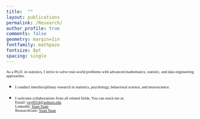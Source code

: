 ```yaml
---
title:  ""
layout: publications
permalink: /Research/
author_profile: true
comments: false
geometry: margin=1in
fontfamily: mathpazo
fontsize: 8pt
spacing: single
---
```


<span style="font-family:Times New Roman; font-size:0.75em;"> As a Ph.D. in statistics, I strive to solve real-world problems with advanced mathematics, statistic, and data engineering approaches. </span>

- <span style="font-family:Times New Roman; font-size:0.75em;"> I conduct interdisciplinary research in statistics, psychology, behavioral science, and neuroscience. </span>

- <span style="font-family:Times New Roman; font-size:0.75em;"> I welcome collaborations from all related fields. You can reach me at:<br>
Email: <a href="mailto:yzy0014@auburn.edu">yzy0014@auburn.edu</a><br>
LinkedIn: <a href="https://www.linkedin.com/in/yuan-yuan-13b80652/">Yuan Yuan</a><br>
ResearchGate: <a href="https://www.researchgate.net/profile/Yuan_Yuan20?ev=hdr_xprf">Yuan Yuan</a>
</span>

